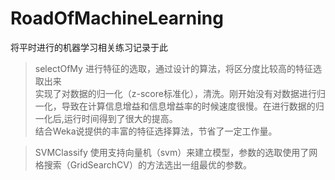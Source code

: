 # RoadOfMachineLearning
将平时进行的机器学习相关练习记录于此
>selectOfMy
进行特征的选取，通过设计的算法，将区分度比较高的特征选取出来<br>
实现了对数据的归一化（z-score标准化），清洗。刚开始没有对数据进行归一化，导致在计算信息增益和信息增益率的时候速度很慢。在进行数据的归一化后,运行时间得到了很大的提高。<br>
结合Weka说提供的丰富的特征选择算法，节省了一定工作量。

>SVMClassify
使用支持向量机（svm）来建立模型，参数的选取使用了网格搜索（GridSearchCV）的方法选出一组最优的参数。

